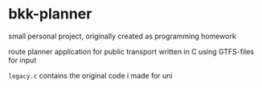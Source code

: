 # bkk-planner
small personal project, originally created as programming homework

route planner application for public transport written in C using GTFS-files for input

`legacy.c` contains the original code i made for uni

